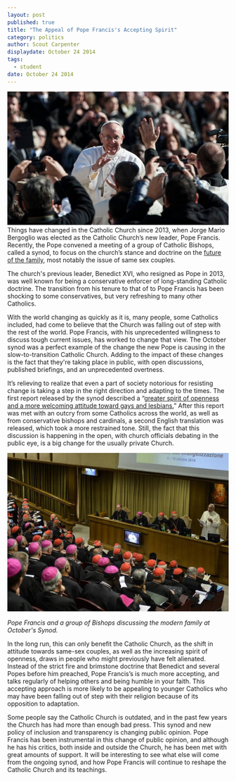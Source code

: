 ```yaml
---
layout: post
published: true
title: "The Appeal of Pope Francis's Accepting Spirit"
category: politics
author: Scout Carpenter
displaydate: October 24 2014
tags: 
  - student
date: October 24 2014
---
```


![Francis_crowd_Mass.jpg](https://raw.githubusercontent.com/smnookin/smnookin.github.io/master/_posts/Francis_crowd_Mass.jpg?token=AIq33v9z6FmFvHphyVccxRxtgYImQ45nks5UXl1ZwA%3D%3D)   Things have changed in the Catholic Church since 2013, when Jorge Mario Bergoglio was elected as the Catholic Church’s new leader, Pope Francis. Recently, the Pope convened a meeting of a group of Catholic Bishops, called a synod, to focus on the church’s stance and doctrine on the [future of the family]( http://www.nytimes.com/2014/10/18/opinion/what-is-a-catholic-family.html), most notably the issue of same sex couples. 
	
The church's previous leader, Benedict XVI, who resigned as Pope in 2013, was well known for being a conservative enforcer of long-standing Catholic doctrine. The transition from his tenure to that of to Pope Francis has been shocking to some conservatives, but very refreshing to many other Catholics. 
	
With the world changing as quickly as it is, many people, some Catholics included, had come to believe that the Church was falling out of step with the rest of the world. Pope Francis, with his unprecedented willingness to discuss tough current issues, has worked to change that view. The October synod was a perfect example of the change the new Pope is causing in the slow-to-transition Catholic Church. Adding to the impact of these changes is the fact that they're taking place in public, with open discussions, published briefings, and an unprecedented overtness. 
	
It’s relieving to realize that even a part of society notorious for resisting change is taking a step in the right direction and adapting to the times. The first report released by the synod described a “[greater spirit of openness and a more welcoming attitude toward gays and lesbians.](http://www.bostonglobe.com/opinion/editorials/2014/10/17/synod-bishops-take-steps-toward-transparency-tolerance/9eoiQH13CjsJPGEXGNpeJI/story.html)” After this report was met with an outcry from some Catholics across the world, as well as from conservative bishops and cardinals, a second English translation was released, which took a more restrained tone. Still, the fact that this discussion is happening in the open, with church officials debating in the public eye, is a big change for the usually private Church.
	
![456721706-pope-francis-delivers-his-speech-during-the-synod-of.jpg.CROP.promo-mediumlarge.jpg](/_posts/456721706-pope-francis-delivers-his-speech-during-the-synod-of.jpg.CROP.promo-mediumlarge.jpg)

_Pope Francis and a group of Bishops discussing the modern family at October's Synod._

In the long run, this can only benefit the Catholic Church, as the shift in attitude towards same-sex couples, as well as the increasing spirit of openness, draws in people who might previously have felt alienated. Instead of the strict fire and brimstone doctrine that Benedict and several Popes before him preached, Pope Francis’s is much more accepting, and talks regularly of helping others and being humble in your faith. This accepting approach is more likely to be appealing to younger Catholics who may have been falling out of step with their religion because of its opposition to adaptation.
    
Some people say the Catholic Church is outdated, and in the past few years the Church has had more than enough bad press. This synod and new policy of inclusion and transparency is changing public opinion. Pope Francis has been instrumental in this change of public opinion, and although he has his critics, both inside and outside the Church, he has been met with great amounts of support. It will be interesting to see what else will come from the ongoing synod, and how Pope Francis will continue to reshape the Catholic Church and its teachings.